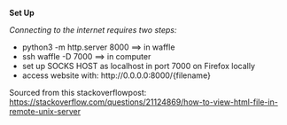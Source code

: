 <b>Set Up</b>

<i>Connecting to the internet requires two steps: </i>

<ul>
<li>python3 -m http.server 8000 ==> in waffle</li>
<li>ssh waffle -D 7000 ==> in computer </li>
<li>set up SOCKS HOST as localhost in port 7000 on Firefox locally</li>
<li>access website with: http://0.0.0.0:8000/{filename}</li>
</ul>

Sourced from this stackoverflowpost: https://stackoverflow.com/questions/21124869/how-to-view-html-file-in-remote-unix-server
